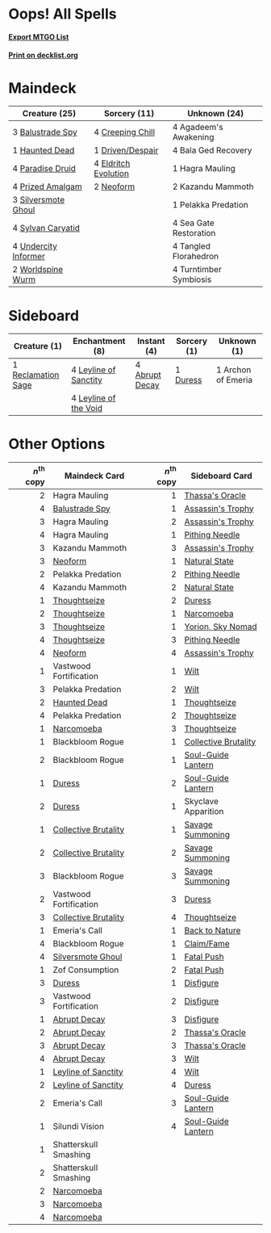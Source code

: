 # Oops! All Spells

#### [Export MTGO List](../collection/Oops!%20All%20Spells/Oops!%20All%20Spells.txt)
#### [Print on decklist.org](http://decklist.org/?deckmain=4%09Agadeem's%20Awakening%0A4%09Bala%20Ged%20Recovery%0A3%09Balustrade%20Spy%0A4%09Creeping%20Chill%0A1%09Driven/Despair%0A4%09Eldritch%20Evolution%0A1%09Hagra%20Mauling%0A1%09Haunted%20Dead%0A2%09Kazandu%20Mammoth%0A2%09Neoform%0A4%09Paradise%20Druid%0A1%09Pelakka%20Predation%0A4%09Prized%20Amalgam%0A4%09Sea%20Gate%20Restoration%0A3%09Silversmote%20Ghoul%0A4%09Sylvan%20Caryatid%0A4%09Tangled%20Florahedron%0A4%09Turntimber%20Symbiosis%0A4%09Undercity%20Informer%0A2%09Worldspine%20Wurm&deckside=4%09Abrupt%20Decay%0A1%09Archon%20of%20Emeria%0A1%09Duress%0A4%09Leyline%20of%20Sanctity%0A4%09Leyline%20of%20the%20Void%0A1%09Reclamation%20Sage)
# Maindeck

|                                         Creature (25)                                         |                                         Sorcery (11)                                          |     Unknown (24)     |
|-----------------------------------------------------------------------------------------------|-----------------------------------------------------------------------------------------------|----------------------|
|3 [Balustrade Spy](http://gatherer.wizards.com/Pages/Card/Details.aspx?multiverseid=366464)    |4 [Creeping Chill](http://gatherer.wizards.com/Pages/Card/Details.aspx?multiverseid=452816)    |4 Agadeem's Awakening |
|1 [Haunted Dead](http://gatherer.wizards.com/Pages/Card/Details.aspx?multiverseid=414387)      |1 [Driven/Despair](http://gatherer.wizards.com/Pages/Card/Details.aspx?multiverseid=430846)    |4 Bala Ged Recovery   |
|4 [Paradise Druid](http://gatherer.wizards.com/Pages/Card/Details.aspx?multiverseid=461098)    |4 [Eldritch Evolution](http://gatherer.wizards.com/Pages/Card/Details.aspx?multiverseid=414456)|1 Hagra Mauling       |
|4 [Prized Amalgam](http://gatherer.wizards.com/Pages/Card/Details.aspx?multiverseid=410014)    |2 [Neoform](http://gatherer.wizards.com/Pages/Card/Details.aspx?multiverseid=461133)           |2 Kazandu Mammoth     |
|3 [Silversmote Ghoul](http://gatherer.wizards.com/Pages/Card/Details.aspx?multiverseid=485445) |                                                                                               |1 Pelakka Predation   |
|4 [Sylvan Caryatid](http://gatherer.wizards.com/Pages/Card/Details.aspx?multiverseid=373624)   |                                                                                               |4 Sea Gate Restoration|
|4 [Undercity Informer](http://gatherer.wizards.com/Pages/Card/Details.aspx?multiverseid=366271)|                                                                                               |4 Tangled Florahedron |
|2 [Worldspine Wurm](http://gatherer.wizards.com/Pages/Card/Details.aspx?multiverseid=253575)   |                                                                                               |4 Turntimber Symbiosis|


# Sideboard

|                                        Creature (1)                                         |                                        Enchantment (8)                                         |                                       Instant (4)                                       |                                   Sorcery (1)                                    |   Unknown (1)    |
|---------------------------------------------------------------------------------------------|------------------------------------------------------------------------------------------------|-----------------------------------------------------------------------------------------|----------------------------------------------------------------------------------|------------------|
|1 [Reclamation Sage](http://gatherer.wizards.com/Pages/Card/Details.aspx?multiverseid=389651)|4 [Leyline of Sanctity](http://gatherer.wizards.com/Pages/Card/Details.aspx?multiverseid=204993)|4 [Abrupt Decay](http://gatherer.wizards.com/Pages/Card/Details.aspx?multiverseid=456061)|1 [Duress](http://gatherer.wizards.com/Pages/Card/Details.aspx?multiverseid=14557)|1 Archon of Emeria|
|                                                                                             |4 [Leyline of the Void](http://gatherer.wizards.com/Pages/Card/Details.aspx?multiverseid=107682)|                                                                                         |                                                                                  |                  |


# Other Options

|*n*<sup>th</sup> copy|                                         Maindeck Card                                         |*n*<sup>th</sup> copy|                                        Sideboard Card                                         |
|--------------------:|-----------------------------------------------------------------------------------------------|--------------------:|-----------------------------------------------------------------------------------------------|
|                    2|Hagra Mauling                                                                                  |                    1|[Thassa's Oracle](http://gatherer.wizards.com/Pages/Card/Details.aspx?multiverseid=476324)     |
|                    4|[Balustrade Spy](http://gatherer.wizards.com/Pages/Card/Details.aspx?multiverseid=366464)      |                    1|[Assassin's Trophy](http://gatherer.wizards.com/Pages/Card/Details.aspx?multiverseid=452902)   |
|                    3|Hagra Mauling                                                                                  |                    2|[Assassin's Trophy](http://gatherer.wizards.com/Pages/Card/Details.aspx?multiverseid=452902)   |
|                    4|Hagra Mauling                                                                                  |                    1|[Pithing Needle](http://gatherer.wizards.com/Pages/Card/Details.aspx?multiverseid=129526)      |
|                    3|Kazandu Mammoth                                                                                |                    3|[Assassin's Trophy](http://gatherer.wizards.com/Pages/Card/Details.aspx?multiverseid=452902)   |
|                    3|[Neoform](http://gatherer.wizards.com/Pages/Card/Details.aspx?multiverseid=461133)             |                    1|[Natural State](http://gatherer.wizards.com/Pages/Card/Details.aspx?multiverseid=407646)       |
|                    2|Pelakka Predation                                                                              |                    2|[Pithing Needle](http://gatherer.wizards.com/Pages/Card/Details.aspx?multiverseid=129526)      |
|                    4|Kazandu Mammoth                                                                                |                    2|[Natural State](http://gatherer.wizards.com/Pages/Card/Details.aspx?multiverseid=407646)       |
|                    1|[Thoughtseize](http://gatherer.wizards.com/Pages/Card/Details.aspx?multiverseid=438676)        |                    2|[Duress](http://gatherer.wizards.com/Pages/Card/Details.aspx?multiverseid=14557)               |
|                    2|[Thoughtseize](http://gatherer.wizards.com/Pages/Card/Details.aspx?multiverseid=438676)        |                    1|[Narcomoeba](http://gatherer.wizards.com/Pages/Card/Details.aspx?multiverseid=136140)          |
|                    3|[Thoughtseize](http://gatherer.wizards.com/Pages/Card/Details.aspx?multiverseid=438676)        |                    1|[Yorion, Sky Nomad](http://gatherer.wizards.com/Pages/Card/Details.aspx?multiverseid=479752)   |
|                    4|[Thoughtseize](http://gatherer.wizards.com/Pages/Card/Details.aspx?multiverseid=438676)        |                    3|[Pithing Needle](http://gatherer.wizards.com/Pages/Card/Details.aspx?multiverseid=129526)      |
|                    4|[Neoform](http://gatherer.wizards.com/Pages/Card/Details.aspx?multiverseid=461133)             |                    4|[Assassin's Trophy](http://gatherer.wizards.com/Pages/Card/Details.aspx?multiverseid=452902)   |
|                    1|Vastwood Fortification                                                                         |                    1|[Wilt](http://gatherer.wizards.com/Pages/Card/Details.aspx?multiverseid=479696)                |
|                    3|Pelakka Predation                                                                              |                    2|[Wilt](http://gatherer.wizards.com/Pages/Card/Details.aspx?multiverseid=479696)                |
|                    2|[Haunted Dead](http://gatherer.wizards.com/Pages/Card/Details.aspx?multiverseid=414387)        |                    1|[Thoughtseize](http://gatherer.wizards.com/Pages/Card/Details.aspx?multiverseid=438676)        |
|                    4|Pelakka Predation                                                                              |                    2|[Thoughtseize](http://gatherer.wizards.com/Pages/Card/Details.aspx?multiverseid=438676)        |
|                    1|[Narcomoeba](http://gatherer.wizards.com/Pages/Card/Details.aspx?multiverseid=136140)          |                    3|[Thoughtseize](http://gatherer.wizards.com/Pages/Card/Details.aspx?multiverseid=438676)        |
|                    1|Blackbloom Rogue                                                                               |                    1|[Collective Brutality](http://gatherer.wizards.com/Pages/Card/Details.aspx?multiverseid=414380)|
|                    2|Blackbloom Rogue                                                                               |                    1|[Soul-Guide Lantern](http://gatherer.wizards.com/Pages/Card/Details.aspx?multiverseid=476488)  |
|                    1|[Duress](http://gatherer.wizards.com/Pages/Card/Details.aspx?multiverseid=14557)               |                    2|[Soul-Guide Lantern](http://gatherer.wizards.com/Pages/Card/Details.aspx?multiverseid=476488)  |
|                    2|[Duress](http://gatherer.wizards.com/Pages/Card/Details.aspx?multiverseid=14557)               |                    1|Skyclave Apparition                                                                            |
|                    1|[Collective Brutality](http://gatherer.wizards.com/Pages/Card/Details.aspx?multiverseid=414380)|                    1|[Savage Summoning](http://gatherer.wizards.com/Pages/Card/Details.aspx?multiverseid=370710)    |
|                    2|[Collective Brutality](http://gatherer.wizards.com/Pages/Card/Details.aspx?multiverseid=414380)|                    2|[Savage Summoning](http://gatherer.wizards.com/Pages/Card/Details.aspx?multiverseid=370710)    |
|                    3|Blackbloom Rogue                                                                               |                    3|[Savage Summoning](http://gatherer.wizards.com/Pages/Card/Details.aspx?multiverseid=370710)    |
|                    2|Vastwood Fortification                                                                         |                    3|[Duress](http://gatherer.wizards.com/Pages/Card/Details.aspx?multiverseid=14557)               |
|                    3|[Collective Brutality](http://gatherer.wizards.com/Pages/Card/Details.aspx?multiverseid=414380)|                    4|[Thoughtseize](http://gatherer.wizards.com/Pages/Card/Details.aspx?multiverseid=438676)        |
|                    1|Emeria's Call                                                                                  |                    1|[Back to Nature](http://gatherer.wizards.com/Pages/Card/Details.aspx?multiverseid=208284)      |
|                    4|Blackbloom Rogue                                                                               |                    1|[Claim/Fame](http://gatherer.wizards.com/Pages/Card/Details.aspx?multiverseid=430839)          |
|                    4|[Silversmote Ghoul](http://gatherer.wizards.com/Pages/Card/Details.aspx?multiverseid=485445)   |                    1|[Fatal Push](http://gatherer.wizards.com/Pages/Card/Details.aspx?multiverseid=423724)          |
|                    1|Zof Consumption                                                                                |                    2|[Fatal Push](http://gatherer.wizards.com/Pages/Card/Details.aspx?multiverseid=423724)          |
|                    3|[Duress](http://gatherer.wizards.com/Pages/Card/Details.aspx?multiverseid=14557)               |                    1|[Disfigure](http://gatherer.wizards.com/Pages/Card/Details.aspx?multiverseid=442076)           |
|                    3|Vastwood Fortification                                                                         |                    2|[Disfigure](http://gatherer.wizards.com/Pages/Card/Details.aspx?multiverseid=442076)           |
|                    1|[Abrupt Decay](http://gatherer.wizards.com/Pages/Card/Details.aspx?multiverseid=456061)        |                    3|[Disfigure](http://gatherer.wizards.com/Pages/Card/Details.aspx?multiverseid=442076)           |
|                    2|[Abrupt Decay](http://gatherer.wizards.com/Pages/Card/Details.aspx?multiverseid=456061)        |                    2|[Thassa's Oracle](http://gatherer.wizards.com/Pages/Card/Details.aspx?multiverseid=476324)     |
|                    3|[Abrupt Decay](http://gatherer.wizards.com/Pages/Card/Details.aspx?multiverseid=456061)        |                    3|[Thassa's Oracle](http://gatherer.wizards.com/Pages/Card/Details.aspx?multiverseid=476324)     |
|                    4|[Abrupt Decay](http://gatherer.wizards.com/Pages/Card/Details.aspx?multiverseid=456061)        |                    3|[Wilt](http://gatherer.wizards.com/Pages/Card/Details.aspx?multiverseid=479696)                |
|                    1|[Leyline of Sanctity](http://gatherer.wizards.com/Pages/Card/Details.aspx?multiverseid=204993) |                    4|[Wilt](http://gatherer.wizards.com/Pages/Card/Details.aspx?multiverseid=479696)                |
|                    2|[Leyline of Sanctity](http://gatherer.wizards.com/Pages/Card/Details.aspx?multiverseid=204993) |                    4|[Duress](http://gatherer.wizards.com/Pages/Card/Details.aspx?multiverseid=14557)               |
|                    2|Emeria's Call                                                                                  |                    3|[Soul-Guide Lantern](http://gatherer.wizards.com/Pages/Card/Details.aspx?multiverseid=476488)  |
|                    1|Silundi Vision                                                                                 |                    4|[Soul-Guide Lantern](http://gatherer.wizards.com/Pages/Card/Details.aspx?multiverseid=476488)  |
|                    1|Shatterskull Smashing                                                                          |                     |                                                                                               |
|                    2|Shatterskull Smashing                                                                          |                     |                                                                                               |
|                    2|[Narcomoeba](http://gatherer.wizards.com/Pages/Card/Details.aspx?multiverseid=136140)          |                     |                                                                                               |
|                    3|[Narcomoeba](http://gatherer.wizards.com/Pages/Card/Details.aspx?multiverseid=136140)          |                     |                                                                                               |
|                    4|[Narcomoeba](http://gatherer.wizards.com/Pages/Card/Details.aspx?multiverseid=136140)          |                     |                                                                                               |

